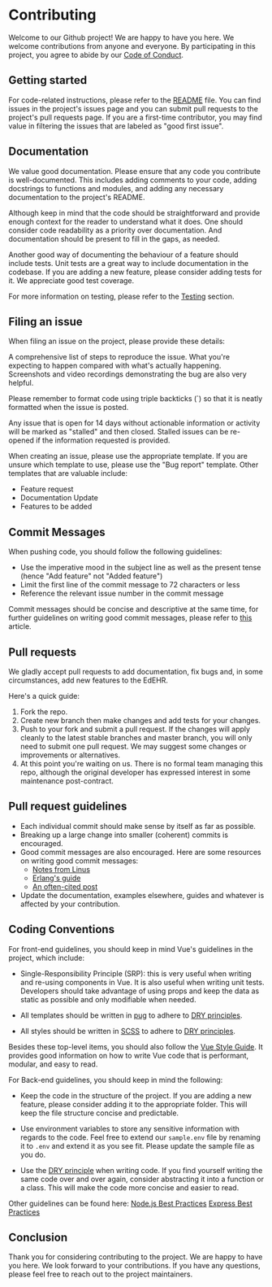 # Contributing

Welcome to our Github project! We are happy to have you here. We welcome contributions from anyone and everyone. By participating in this project, you agree to abide by our [Code of Conduct](./code_of_conduct.md).

## Getting started

For code-related instructions, please refer to the [README](./README.md) file. You can find issues in the project's issues page and you can submit pull requests to the project's pull requests page. If you are a first-time contributor, you may find value in filtering the issues that are labeled as "good first issue".

## Documentation

We value good documentation. Please ensure that any code you contribute is well-documented. This includes adding comments to your code, adding docstrings to functions and modules, and adding any necessary documentation to the project's README.

Although keep in mind that the code should be straightforward and provide enough context for the reader to understand what it does. One should consider code readability as a priority over documentation. And documentation should be present to fill in the gaps, as needed.


Another good way of documenting the behaviour of a feature should include tests. Unit tests are a great way to include documentation in the codebase. If you are adding a new feature, please consider adding tests for it. We appreciate good test coverage.

For more information on testing, please refer to the [Testing](./testing.md) section.

## Filing an issue
When filing an issue on the project, please provide these details:

A comprehensive list of steps to reproduce the issue.
What you're expecting to happen compared with what's actually happening.
Screenshots and video recordings demonstrating the bug are also very helpful.

Please remember to format code using triple backticks (`) so that it is neatly formatted when the issue is posted.

Any issue that is open for 14 days without actionable information or activity will be marked as "stalled" and then closed. Stalled issues can be re-opened if the information requested is provided.

When creating an issue, please use the appropriate template. If you are unsure which template to use, please use the "Bug report" template.
Other templates that are valuable include: 

- Feature request
- Documentation Update
- Features to be added

## Commit Messages
When pushing code, you should follow the following guidelines:

* Use the imperative mood in the subject line as well as the present tense (hence "Add feature" not "Added feature")
* Limit the first line of the commit message to 72 characters or less
* Reference the relevant issue number in the commit message

Commit messages should be concise and descriptive at the same time, for further guidelines on writing good commit messages, please refer to [this](https://chris.beams.io/posts/git-commit/) article.

## Pull requests
We gladly accept pull requests to add documentation, fix bugs and, in some circumstances, add new features to the EdEHR.

Here's a quick guide:
1. Fork the repo.
2. Create new branch then make changes and add tests for your changes.
3. Push to your fork and submit a pull request. If the changes will apply cleanly to the latest stable branches and master branch, you will only need to submit one pull request. We may suggest some changes or improvements or alternatives.
4. At this point you're waiting on us. There is no formal team managing this repo, although the original developer has expressed interest in some maintenance post-contract. 

## Pull request guidelines
- Each individual commit should make sense by itself as far as possible.
- Breaking up a large change into smaller (coherent) commits is encouraged.
- Good commit messages are also encouraged. Here are some resources on writing good commit messages:
  - [Notes from Linus](https://github.com/torvalds/subsurface/commit/b6590150d68df528efd40c889ba6eea476b39873)
  - [Erlang's guide](https://github.com/erlang/otp/wiki/Writing-good-commit-messages)
  - [An often-cited post](http://tbaggery.com/2008/04/19/a-note-about-git-commit-messages.html)
- Update the documentation, examples elsewhere, guides and whatever is affected by your contribution.

## Coding Conventions

For front-end guidelines, you should keep in mind Vue's guidelines in the project, which include:

* Single-Responsibility Principle (SRP): this is very useful when writing and re-using components in Vue. It is also useful when writing unit tests. Developers should take advantage of using props and keep the data as static as possible and only modifiable when needed. 

* All templates should be written in [pug](https://pugjs.org/api/getting-started.html) to adhere to [DRY principles](https://en.wikipedia.org/wiki/Don%27t_repeat_yourself).

* All styles should be written in [SCSS](https://sass-lang.com/documentation/syntax) to adhere to [DRY principles](https://en.wikipedia.org/wiki/Don%27t_repeat_yourself).

Besides these top-level items, you should also follow the [Vue Style Guide](https://vuejs.org/v2/style-guide/). It provides good information on how to write Vue code that is performant, modular, and easy to read.

For Back-end guidelines, you should keep in mind the following:

* Keep the code in the structure of the project. If you are adding a new feature, please consider adding it to the appropriate folder. This will keep the file structure concise and predictable.

* Use environment variables to store any sensitive information with regards to the code. Feel free to extend our ``sample.env`` file by renaming it to ``.env`` and extend it as you see fit. Please update the sample file as you do.

* Use the [DRY principle](https://en.wikipedia.org/wiki/Don%27t_repeat_yourself) when writing code. If you find yourself writing the same code over and over again, consider abstracting it into a function or a class. This will make the code more concise and easier to read.

Other guidelines can be found here:
[Node.js Best Practices](https://github.com/goldbergyoni/nodebestpractices)
[Express Best Practices](https://expressjs.com/en/advanced/best-practice-performance.html)
## Conclusion

Thank you for considering contributing to the project. We are happy to have you here. We look forward to your contributions. If you have any questions, please feel free to reach out to the project maintainers.